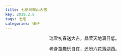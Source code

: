 ```yaml
---
title: 七绝马鞍山大雪
key: 2019.2.8
tags: 七绝
categories: 律诗
---
```


<p align="center">瑞雪初春送大吉，晶莹天地满目低。
</p>
<p align="center">老身童趣玩自在，还盼六花落湖西。
</p>
